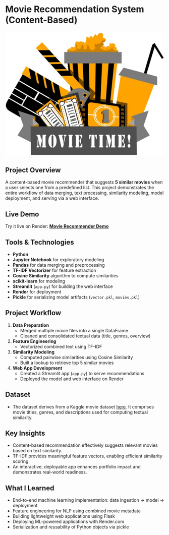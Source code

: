 # Movie Recommendation System (Content-Based)

![DatabaseSchema](https://github.com/INDDRSINGH/Movie-recommendation-system/blob/main/movie%20logo.jpg)

##  Project Overview
A content-based movie recommender that suggests **5 similar movies** when a user selects one from a predefined list. This project demonstrates the entire workflow of data merging, text processing, similarity modeling, model deployment, and serving via a web interface.

##  Live Demo
Try it live on Render:  **[Movie Recommender Demo](https://movie-recommendation-system-pn9j.onrender.com/)**

##  Tools & Technologies
- **Python**  
- **Jupyter Notebook** for exploratory modeling  
- **Pandas** for data merging and preprocessing  
- **TF-IDF Vectorizer** for feature extraction  
- **Cosine Similarity** algorithm to compute similarities  
- **scikit-learn** for modeling  
- **Streamlit** (`app.py`) for building the web interface  
- **Render** for deployment  
- **Pickle** for serializing model artifacts (`vector.pkl`, `movies.pkl`)

##  Project Workflow
1. **Data Preparation**  
   - Merged multiple movie files into a single DataFrame  
   - Cleaned and consolidated textual data (title, genres, overview)  
2. **Feature Engineering**  
   - Vectorized combined text using TF-IDF  
3. **Similarity Modeling**  
   - Computed pairwise similarities using Cosine Similarity  
   - Built a lookup to retrieve top 5 similar movies  
4. **Web App Development**  
   - Created a Streamlit app (`app.py`) to serve recommendations  
   - Deployed the model and web interface on Render

## Dataset
- The dataset derives from a Kaggle movie dataset [here](https://www.kaggle.com/datasets/rounakbanik/the-movies-dataset/data). It comprises movie titles, genres, and descriptions used for computing textual similarity.

## Key Insights
- Content-based recommendation effectively suggests relevant movies based on text similarity.
- TF-IDF provides meaningful feature vectors, enabling efficient similarity scoring.
- An interactive, deployable app enhances portfolio impact and demonstrates real-world readiness.

## What I Learned
- End-to-end machine learning implementation: data ingestion → model → deployment
- Feature engineering for NLP using combined movie metadata
- Building lightweight web applications using Flask
- Deploying ML-powered applications with Render.com
- Serialization and reusability of Python objects via pickle



